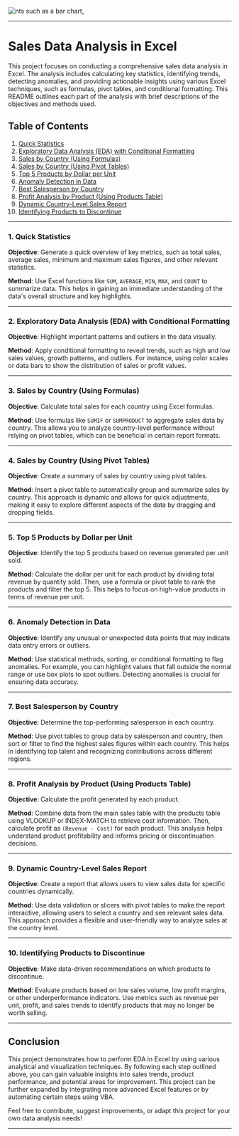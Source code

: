 ![nts such as a bar chart,](https://github.com/user-attachments/assets/f68912d1-588e-4dc3-9054-92f13546cb2f)

---

# Sales Data Analysis in Excel

This project focuses on conducting a comprehensive sales data analysis in Excel. The analysis includes calculating key statistics, identifying trends, detecting anomalies, and providing actionable insights using various Excel techniques, such as formulas, pivot tables, and conditional formatting. This README outlines each part of the analysis with brief descriptions of the objectives and methods used.

## Table of Contents
1. [Quick Statistics](#quick-statistics)
2. [Exploratory Data Analysis (EDA) with Conditional Formatting](#exploratory-data-analysis-eda-with-conditional-formatting)
3. [Sales by Country (Using Formulas)](#sales-by-country-using-formulas)
4. [Sales by Country (Using Pivot Tables)](#sales-by-country-using-pivot-tables)
5. [Top 5 Products by Dollar per Unit](#top-5-products-by-dollar-per-unit)
6. [Anomaly Detection in Data](#anomaly-detection-in-data)
7. [Best Salesperson by Country](#best-salesperson-by-country)
8. [Profit Analysis by Product (Using Products Table)](#profit-analysis-by-product-using-products-table)
9. [Dynamic Country-Level Sales Report](#dynamic-country-level-sales-report)
10. [Identifying Products to Discontinue](#identifying-products-to-discontinue)

---

### 1. Quick Statistics
**Objective**: Generate a quick overview of key metrics, such as total sales, average sales, minimum and maximum sales figures, and other relevant statistics.

**Method**: Use Excel functions like `SUM`, `AVERAGE`, `MIN`, `MAX`, and `COUNT` to summarize data. This helps in gaining an immediate understanding of the data's overall structure and key highlights.

---

### 2. Exploratory Data Analysis (EDA) with Conditional Formatting
**Objective**: Highlight important patterns and outliers in the data visually.

**Method**: Apply conditional formatting to reveal trends, such as high and low sales values, growth patterns, and outliers. For instance, using color scales or data bars to show the distribution of sales or profit values.

---

### 3. Sales by Country (Using Formulas)
**Objective**: Calculate total sales for each country using Excel formulas.

**Method**: Use formulas like `SUMIF` or `SUMPRODUCT` to aggregate sales data by country. This allows you to analyze country-level performance without relying on pivot tables, which can be beneficial in certain report formats.

---

### 4. Sales by Country (Using Pivot Tables)
**Objective**: Create a summary of sales by country using pivot tables.

**Method**: Insert a pivot table to automatically group and summarize sales by country. This approach is dynamic and allows for quick adjustments, making it easy to explore different aspects of the data by dragging and dropping fields.

---

### 5. Top 5 Products by Dollar per Unit
**Objective**: Identify the top 5 products based on revenue generated per unit sold.

**Method**: Calculate the dollar per unit for each product by dividing total revenue by quantity sold. Then, use a formula or pivot table to rank the products and filter the top 5. This helps to focus on high-value products in terms of revenue per unit.

---

### 6. Anomaly Detection in Data
**Objective**: Identify any unusual or unexpected data points that may indicate data entry errors or outliers.

**Method**: Use statistical methods, sorting, or conditional formatting to flag anomalies. For example, you can highlight values that fall outside the normal range or use box plots to spot outliers. Detecting anomalies is crucial for ensuring data accuracy.

---

### 7. Best Salesperson by Country
**Objective**: Determine the top-performing salesperson in each country.

**Method**: Use pivot tables to group data by salesperson and country, then sort or filter to find the highest sales figures within each country. This helps in identifying top talent and recognizing contributions across different regions.

---

### 8. Profit Analysis by Product (Using Products Table)
**Objective**: Calculate the profit generated by each product.

**Method**: Combine data from the main sales table with the products table using VLOOKUP or INDEX-MATCH to retrieve cost information. Then, calculate profit as `(Revenue - Cost)` for each product. This analysis helps understand product profitability and informs pricing or discontinuation decisions.

---

### 9. Dynamic Country-Level Sales Report
**Objective**: Create a report that allows users to view sales data for specific countries dynamically.

**Method**: Use data validation or slicers with pivot tables to make the report interactive, allowing users to select a country and see relevant sales data. This approach provides a flexible and user-friendly way to analyze sales at the country level.

---

### 10. Identifying Products to Discontinue
**Objective**: Make data-driven recommendations on which products to discontinue.

**Method**: Evaluate products based on low sales volume, low profit margins, or other underperformance indicators. Use metrics such as revenue per unit, profit, and sales trends to identify products that may no longer be worth selling.

---

## Conclusion
This project demonstrates how to perform EDA in Excel by using various analytical and visualization techniques. By following each step outlined above, you can gain valuable insights into sales trends, product performance, and potential areas for improvement. This project can be further expanded by integrating more advanced Excel features or by automating certain steps using VBA.

Feel free to contribute, suggest improvements, or adapt this project for your own data analysis needs!

--- 
